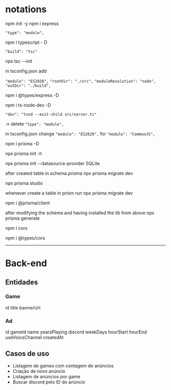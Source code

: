 # notations

npm init -y
npm i express

`"type": "module",`

npm i typescript - D

`"build": "tsc"`

npx tsc --init

in tsconfig.json add

`"module": "ES2020",`
`"rootDir": "./src",`
`"moduleResolution": "node",`
`"outDir": "./build",`

npm i @types/express -D

npm i ts-node-dev -D

`"dev": "tsnd --exit-child src/server.ts"`

-> delete `"type": "module",`

in tsconfig.json change
`"module": "ES2020",` for `"module": "CommonJS",`

npm i prisma -D

npx prisma init -h

npx prisma init --datasource-provider SQLite

after created table in schema.prisma
npx prisma migrate dev

npx prisma studio

whenever create a table in prism run
npx prisma migrate dev

npm i @prisma/client

after modifying the schema and having installed the lib from above
npx prisma generate

npm i cors

npm i @types/cors

---

# Back-end

## Entidades

### Game

id
title
bannerUrl

### Ad

id
gameId
name
yearsPlaying
discord
weekDays
hourStart
hourEnd
useVoiceChannel
createdAt

## Casos de uso

- Listagem de games com contagem de anúncios
- Criação de novo anúncio
- Listagem de anúncios por game
- Buscar discord pelo ID do anúncio
